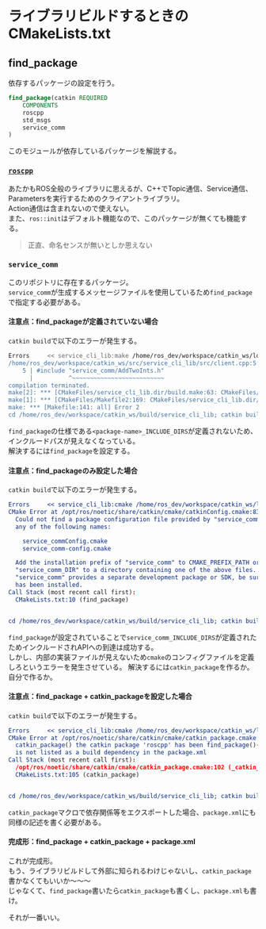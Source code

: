 # ライブラリビルドするときのCMakeLists.txt

## find_package

依存するパッケージの設定を行う。

```cmake
find_package(catkin REQUIRED
    COMPONENTS
    roscpp
    std_msgs
    service_comm
)
```

このモジュールが依存しているパッケージを解説する。

### [`roscpp`](http://wiki.ros.org/roscpp)

あたかもROS全般のライブラリに思えるが、C++でTopic通信、Service通信、Parametersを実行するためのクライアントライブラリ。  
Action通信は含まれないので使えない。  
また、`ros::init`はデフォルト機能なので、このパッケージが無くても機能する。

> 正直、命名センスが無いとしか思えない

### `service_comm`

このリポジトリに存在するパッケージ。  
`service_comm`が生成するメッセージファイルを使用しているため`find_package`で指定する必要がある。

#### 注意点：find_packageが定義されていない場合

`catkin build`で以下のエラーが発生する。

```bash
Errors     << service_cli_lib:make /home/ros_dev/workspace/catkin_ws/logs/service_cli_lib/build.make.000.log
/home/ros_dev/workspace/catkin_ws/src/service_cli_lib/src/client.cpp:5:10: fatal error: service_comm/AddTwoInts.h: No such file or directory
    5 | #include "service_comm/AddTwoInts.h"
      |          ^~~~~~~~~~~~~~~~~~~~~~~~~~~
compilation terminated.
make[2]: *** [CMakeFiles/service_cli_lib.dir/build.make:63: CMakeFiles/service_cli_lib.dir/src/client.cpp.o] Error 1
make[1]: *** [CMakeFiles/Makefile2:169: CMakeFiles/service_cli_lib.dir/all] Error 2
make: *** [Makefile:141: all] Error 2
cd /home/ros_dev/workspace/catkin_ws/build/service_cli_lib; catkin build --get-env service_cli_lib | catkin env -si  /usr/bin/make --jobserver-auth=3,4; cd -
```

`find_package`の仕様である`<package-name>_INCLUDE_DIRS`が定義されないため、インクルードパスが見えなくなっている。  
解決するには`find_package`を設定する。

#### 注意点：find_packageのみ設定した場合

`catkin build`で以下のエラーが発生する。

```cmake
Errors     << service_cli_lib:cmake /home/ros_dev/workspace/catkin_ws/logs/service_cli_lib/build.cmake.000.log
CMake Error at /opt/ros/noetic/share/catkin/cmake/catkinConfig.cmake:83 (find_package):
  Could not find a package configuration file provided by "service_comm" with
  any of the following names:

    service_commConfig.cmake
    service_comm-config.cmake

  Add the installation prefix of "service_comm" to CMAKE_PREFIX_PATH or set
  "service_comm_DIR" to a directory containing one of the above files.  If
  "service_comm" provides a separate development package or SDK, be sure it
  has been installed.
Call Stack (most recent call first):
  CMakeLists.txt:10 (find_package)


cd /home/ros_dev/workspace/catkin_ws/build/service_cli_lib; catkin build --get-env service_cli_lib | catkin env -si  /usr/bin/cmake /home/ros_dev/workspace/catkin_ws/src/service_cli_lib --no-warn-unused-cli -DCATKIN_DEVEL_PREFIX=/home/ros_dev/workspace/catkin_ws/devel/.private/service_cli_lib -DCMAKE_INSTALL_PREFIX=/home/ros_dev/workspace/catkin_ws/install; cd -
```

`find_package`が設定されていることで`service_comm_INCLUDE_DIRS`が定義されたためインクルードされAPIへの到達は成功する。  
しかし、内部の実装ファイルが見えないため`cmake`のコンフィグファイルを定義しろというエラーを発生させている。
解決するには`catkin_package`を作るか。自分で作るか。

#### 注意点：find_package + catkin_packageを設定した場合

`catkin build`で以下のエラーが発生する。

```cmake
Errors     << service_cli_lib:cmake /home/ros_dev/workspace/catkin_ws/logs/service_cli_lib/build.cmake.001.log
CMake Error at /opt/ros/noetic/share/catkin/cmake/catkin_package.cmake:196 (message):
  catkin_package() the catkin package 'roscpp' has been find_package()-ed but
  is not listed as a build dependency in the package.xml
Call Stack (most recent call first):
  /opt/ros/noetic/share/catkin/cmake/catkin_package.cmake:102 (_catkin_package)
  CMakeLists.txt:105 (catkin_package)


cd /home/ros_dev/workspace/catkin_ws/build/service_cli_lib; catkin build --get-env service_cli_lib | catkin env -si  /usr/bin/cmake /home/ros_dev/workspace/catkin_ws/src/service_cli_lib --no-warn-unused-cli -DCATKIN_DEVEL_PREFIX=/home/ros_dev/workspace/catkin_ws/devel/.private/service_cli_lib -DCMAKE_INSTALL_PREFIX=/home/ros_dev/workspace/catkin_ws/install; cd -
```

`catkin_package`マクロで依存関係等をエクスポートした場合、`package.xml`にも同様の記述を書く必要がある。

#### 完成形：find_package + catkin_package + package.xml

これが完成形。  
もう、ライブラリビルドして外部に知られるわけじゃないし、`catkin_package`書かなくてもいいか～～～  
じゃなくて、`find_package`書いたら`catkin_package`も書くし、`package.xml`も書け。

それが一番いい。
